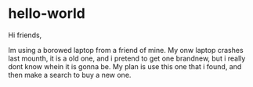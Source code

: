 # hello-world

Hi friends,

Im using a borowed laptop from a friend of mine. My onw laptop crashes last mounth, it is a old one, and i pretend to get one brandnew, but i really dont know whein it is gonna be. My plan is use this one that i found, and then make a search to buy a new one.
